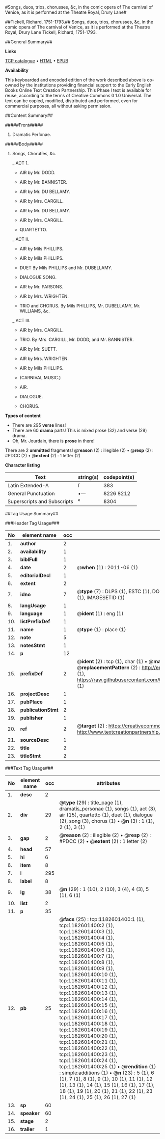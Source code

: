 #Songs, duos, trios, chorusses, &c, in the comic opera of The carnival of Venice, as it is performed at the Theatre Royal, Drury Lane#

##Tickell, Richard, 1751-1793.##
Songs, duos, trios, chorusses, &c, in the comic opera of The carnival of Venice, as it is performed at the Theatre Royal, Drury Lane
Tickell, Richard, 1751-1793.

##General Summary##

**Links**

[TCP catalogue](http://www.ota.ox.ac.uk/tcp/)  • 
[HTML](http://tei.it.ox.ac.uk/tcp/Texts-HTML/free/004/004793009.html)  • 
[EPUB](http://tei.it.ox.ac.uk/tcp/Texts-EPUB/free/004/004793009.epub)

**Availability**

This keyboarded and encoded edition of the
	       work described above is co-owned by the institutions
	       providing financial support to the Early English Books
	       Online Text Creation Partnership. This Phase I text is
	       available for reuse, according to the terms of Creative
	       Commons 0 1.0 Universal. The text can be copied,
	       modified, distributed and performed, even for
	       commercial purposes, all without asking permission.


##Content Summary##

#####Front#####

1. Dramatis Perſonae.

#####Body#####

1. Songs, Choruſſes, &c.

    _ ACT 1.

      * AIR by Mr. DODD.

      * AIR by Mr. BANNISTER.

      * AIR by Mr. DU BELLAMY.

      * AIR by Mrs. CARGILL.

      * AIR by Mr. DU BELLAMY.

      * AIR by Mrs. CARGILL.

      * QUARTETTO.

    _ ACT II.

      * AIR by Miſs PHILLIPS.

      * AIR by Miſs PHILLIPS.

      * DUET By Miſs PHILLIPS and Mr. DUBELLAMY.

      * DIALOGUE SONG.

      * AIR by Mr. PARSONS.

      * AIR by Mrs. WRIGHTEN.

      * TRIO and CHORUS. By Miſs PHILLIPS, Mr. DUBELLAMY, Mr. WILLIAMS, &c.

    _ ACT III.

      * AIR by Mrs. CARGILL.

      * TRIO. By Mrs. CARGILL, Mr. DODD, and Mr. BANNISTER.

      * AIR by Mr. SUETT.

      * AIR by Mrs. WRIGHTEN.

      * AIR by Miſs PHILLIPS.

      * (CARNIVAL MUSIC.)

      * AIR.

      * DIALOGUE.

      * CHORUS.

**Types of content**

  * There are 295 **verse** lines!
  * There are 60 **drama** parts! This is mixed prose (32) and verse (28) drama.
  * Oh, Mr. Jourdain, there is **prose** in there!

There are 2 **ommitted** fragments! 
 @__reason__ (2) : illegible (2)  •  @__resp__ (2) : #PDCC (2)  •  @__extent__ (2) : 1 letter (2)

**Character listing**


|Text|string(s)|codepoint(s)|
|---|---|---|
|Latin Extended-A|ſ|383|
|General Punctuation|•—|8226 8212|
|Superscripts             and Subscripts|⁰|8304|

##Tag Usage Summary##

###Header Tag Usage###

|No|element name|occ|attributes|
|---|---|---|---|
|1.|__author__|2||
|2.|__availability__|1||
|3.|__biblFull__|1||
|4.|__date__|2| @__when__ (1) : 2011-06 (1)|
|5.|__editorialDecl__|1||
|6.|__extent__|2||
|7.|__idno__|7| @__type__ (7) : DLPS (1), ESTC (1), DOCNO (1), TCP (1), GALEDOCNO (1), CONTENTSET (1), IMAGESETID (1)|
|8.|__langUsage__|1||
|9.|__language__|1| @__ident__ (1) : eng (1)|
|10.|__listPrefixDef__|1||
|11.|__name__|1| @__type__ (1) : place (1)|
|12.|__note__|5||
|13.|__notesStmt__|1||
|14.|__p__|12||
|15.|__prefixDef__|2| @__ident__ (2) : tcp (1), char (1)  •  @__matchPattern__ (2) : ([0-9\-]+):([0-9IVX]+) (1), (.+) (1)  •  @__replacementPattern__ (2) : http://eebo.chadwyck.com/downloadtiff?vid=$1&page=$2 (1), https://raw.githubusercontent.com/textcreationpartnership/Texts/master/tcpchars.xml#$1 (1)|
|16.|__projectDesc__|1||
|17.|__pubPlace__|1||
|18.|__publicationStmt__|2||
|19.|__publisher__|1||
|20.|__ref__|2| @__target__ (2) : https://creativecommons.org/publicdomain/zero/1.0/ (1), http://www.textcreationpartnership.org/docs/. (1)|
|21.|__sourceDesc__|1||
|22.|__title__|2||
|23.|__titleStmt__|2||


###Text Tag Usage###

|No|element name|occ|attributes|
|---|---|---|---|
|1.|__desc__|2||
|2.|__div__|29| @__type__ (29) : title_page (1), dramatis_personae (1), songs (1), act (3), air (15), quartetto (1), duet (1), dialogue (2), song (3), chorus (1)  •  @__n__ (3) : 1 (1), 2 (1), 3 (1)|
|3.|__gap__|2| @__reason__ (2) : illegible (2)  •  @__resp__ (2) : #PDCC (2)  •  @__extent__ (2) : 1 letter (2)|
|4.|__head__|57||
|5.|__hi__|6||
|6.|__item__|8||
|7.|__l__|295||
|8.|__label__|8||
|9.|__lg__|38| @__n__ (29) : 1 (10), 2 (10), 3 (4), 4 (3), 5 (1), 6 (1)|
|10.|__list__|2||
|11.|__p__|35||
|12.|__pb__|25| @__facs__ (25) : tcp:1182601400:1 (1), tcp:1182601400:2 (1), tcp:1182601400:3 (1), tcp:1182601400:4 (1), tcp:1182601400:5 (1), tcp:1182601400:6 (1), tcp:1182601400:7 (1), tcp:1182601400:8 (1), tcp:1182601400:9 (1), tcp:1182601400:10 (1), tcp:1182601400:11 (1), tcp:1182601400:12 (1), tcp:1182601400:13 (1), tcp:1182601400:14 (1), tcp:1182601400:15 (1), tcp:1182601400:16 (1), tcp:1182601400:17 (1), tcp:1182601400:18 (1), tcp:1182601400:19 (1), tcp:1182601400:20 (1), tcp:1182601400:21 (1), tcp:1182601400:22 (1), tcp:1182601400:23 (1), tcp:1182601400:24 (1), tcp:1182601400:25 (1)  •  @__rendition__ (1) : simple:additions (1)  •  @__n__ (23) : 5 (1), 6 (1), 7 (1), 8 (1), 9 (1), 10 (1), 11 (1), 12 (1), 13 (1), 14 (1), 15 (1), 16 (1), 17 (1), 18 (1), 19 (1), 20 (1), 21 (1), 22 (1), 23 (1), 24 (1), 25 (1), 26 (1), 27 (1)|
|13.|__sp__|60||
|14.|__speaker__|60||
|15.|__stage__|2||
|16.|__trailer__|1||
